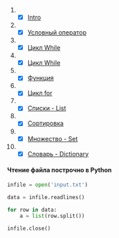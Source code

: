 1. - [x] [Intro](https://github.com/doroteo7/HSE-Python-1/blob/master/notes/1.md)
2. - [x] [Условный оператор](https://github.com/doroteo7/HSE-Python-1/blob/master/2.md)
3. - [x] [Цикл While](https://github.com/doroteo7/HSE-Python-1/blob/master/3.md)
4. - [x] [Цикл While](https://github.com/doroteo7/HSE-Python-1/blob/master/4.md)
5. - [x] [Функция](https://github.com/doroteo7/HSE-Python-1/blob/master/5.md)
6. - [x] [Цикл for](https://github.com/doroteo7/HSE-Python-1/blob/master/6.md)
7. - [x] [Списки - List](https://github.com/doroteo7/HSE-Python-1/blob/master/7.md)
8. - [x] [Сортировка](https://github.com/doroteo7/HSE-Python-1/blob/master/8.md)
9. - [x] [Множество - Set](https://github.com/doroteo7/HSE-Python-1/blob/master/9.md)
10. - [x] [Словарь - Dictionary](https://github.com/doroteo7/HSE-Python-1/blob/master/10.md)

#### Чтение файла построчно в Python

```python
infile = open('input.txt')

data = infile.readlines()

for row in data:
    a = list(row.split())

infile.close()
```
